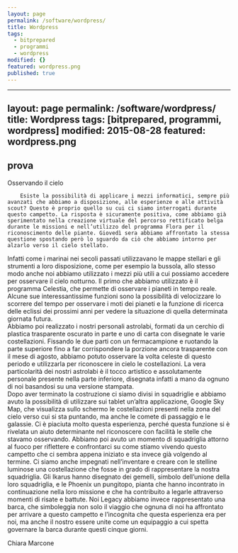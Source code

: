 ```yaml
---
layout: page
permalink: /software/wordpress/
title: Wordpress
tags:
  - bitprepared
  - programmi
  - wordpress
modified: {}
featured: wordpress.png
published: true
---
```

---
layout: page
permalink: /software/wordpress/
title: Wordpress
tags: [bitprepared, programmi, wordpress]
modified: 2015-08-28
featured: wordpress.png
---

## prova



Osservando il cielo
	
	
		Esiste la possibilità di applicare i mezzi informatici, sempre più avanzati che abbiamo a disposizione, alle esperienze e alle attività scout? Questo è proprio quello su cui ci siamo interrogati durante questo campetto. La risposta è sicuramente positiva, come abbiamo già sperimentato nella creazione virtuale del percorso rettificato belga durante le missioni e nell’utilizzo del programma Flora per il riconoscimento delle piante. Giovedì sera abbiamo affrontato la stessa questione spostando però lo sguardo da ciò che abbiamo intorno per alzarlo verso il cielo stellato.
Infatti come i marinai nei secoli passati utilizzavano le mappe stellari e gli strumenti a loro disposizione, come per esempio la bussola, allo stesso modo anche noi abbiamo utilizzato i mezzi più utili a cui possiamo accedere per osservare il cielo notturno. Il primo che abbiamo utilizzato è il programma Celestia, che permette di osservare i pianeti in tempo reale. Alcune sue interessantissime funzioni sono la possibilità di velocizzare lo scorrere del tempo per osservare i moti dei pianeti e la funzione di ricerca delle eclissi dei prossimi anni per vedere la situazione di quella determinata giornata futura.  
Abbiamo poi realizzato i nostri personali astrolabi, formati da un cerchio di plastica trasparente oscurato in parte e uno di carta con disegnate le varie costellazioni. Fissando le due parti con un fermacampione e ruotando la parte superiore fino a far corrispondere la porzione ancora trasparente con il mese di agosto, abbiamo potuto osservare la volta celeste di questo periodo e utilizzarla per riconoscere in cielo le costellazioni. La vera particolarità dei nostri astrolabi è il tocco artistico e assolutamente personale presente nella parte inferiore, disegnata infatti a mano da ognuno di noi basandosi su una versione stampata.  
Dopo aver terminato la costruzione ci siamo divisi in squadriglie e abbiamo avuto la possibilità di utilizzare sui tablet un’altra applicazione, Google Sky Map, che visualizza sullo schermo le costellazioni presenti nella zona del cielo verso cui si sta puntando, ma anche le comete di passaggio e le galassie. Ci è piaciuta molto questa esperienza, perché questa funzione si è rivelata un aiuto determinante nel riconoscere con facilità le stelle che stavamo osservando.
Abbiamo poi avuto un momento di squadriglia attorno al fuoco per riflettere e confrontarci su come stiamo vivendo questo campetto che ci sembra appena iniziato e sta invece già volgendo al termine. Ci siamo anche impegnati nell’inventare e creare con le stelline luminose una costellazione che fosse in grado di rappresentare la nostra squadriglia. Gli Ikarus hanno disegnato dei gemelli, simbolo dell’unione della loro squadriglia, e le Phoenix un pungitopo, pianta che hanno incontrato in continuazione nella loro missione e che ha contribuito a legarle attraverso momenti di risate e battute. Noi Legacy abbiamo invece rappresentato una barca, che simboleggia non solo il viaggio che ognuna di noi ha affrontato per arrivare a questo campetto e l’incognita che questa esperienza era per noi, ma anche il nostro essere unite come un equipaggio a cui spetta governare la barca durante questi cinque giorni.  

Chiara Marcone
